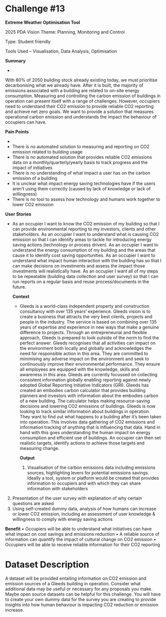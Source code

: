 # Challenge #13

**Extreme Weather Optimisation Tool**

2025 PDA Vision Theme: Planning, Monitoring and Control

Type:
Student friendly

Tools Used – Visualisation, Data Analysis, Optimisation

**Summary**

-

With 80% of 2050 building stock already existing today, we must prioritise decarbonising what we already have. After it is built, the majority of emissions associated with a building are related to on-site energy consumption.
Measuring and controlling the carbon emission of buildings in operation can present itself with a range of challenges. However, occupiers need to understand their CO2 emission to provide reliable CO2 reporting and achieve net zero goals. We want to provide a solution that measures operational carbon emission and understands the impact the behaviour of occupiers can have.

**Pain Points**

-
- There is no automated solution to measuring and reporting on CO2 emission related to building usage
- There is no automated solution that provides reliable CO2 emissions data on a monthly/quarterly/yearly basis to track progress and the impact of initiatives
- There is no understanding of what impact a user has on the carbon emission of a building
- It is unclear what impact energy saving technologies have if the users aren’t using them correctly (caused by lack of knowledge or lack of willingness)
- There is no tool to assess how technology and humans work together to lower CO2 emission

**User Stories**

- As an occupier I want to know the CO2 emission of my building so that I can provide environmental reporting to my investors, clients and other stakeholders.
  As an occupier I want to understand what is causing CO2 emission so that I can identify areas to tackle for introducing energy saving actions (technology or process driven).
  As an occupier I want to understand the energy consumption of my building and the areas that cause it to identify cost saving opportunities.
  As an occupier I want to understand what impact human interaction with the building has so that I can make decisions on investments and assess the impact those investments will realistically have.
  As an occupier I want all of my steps to be repeatable (building data collection and user survey) so that I can run reports on a regular basis and reuse process/documents in the future.

  **Context**

  - Gleeds is a world-class independent property and construction consultancy with over 135 years’ experience. Gleeds vision is to create a business that attracts the very best clients, projects and people in the industry. The service is based on combining over 135 years of expertise and experience in new ways that make a genuine difference to projects. Through an entrepreneurial and flexible approach, Gleeds is prepared to look outside of the norm to find the perfect answer.
    Gleeds recognises that all activities can impact on the environment both locally and globally and acknowledges the need for responsible action in this area. They are committed to minimising any adverse impact on the environment and seek to continuously improve their environmental performance. They ensure all employees are equipped with the knowledge, skills and awareness in this area.
    Gleeds are currently focussed on collecting consistent information globally enabling reporting against newly adopted Global Reporting Initiative Indicators (GRI). Gleeds has created an embodies carbon calculator that provides building planners and investors with information about the embodies carbon of a new building. The calculator helps making resource-saving decisions and lowering CO2 emissions of buildings. Gleeds is now looking to track similar information about buildings in operation. They want to find out what happens to a building after it’s been taken into operation. This involves data gathering of CO2 emissions and information tracking of anything that is influencing that data. Hand in hand with this goes understanding the human impact on energy consumption and efficient use of buildings. An occupier can then set realistic targets, identify actions to achieve those targets and measuring change.

    **Output**

    1. Visualisation of the carbon emissions data including emissions sources, highlighting levers for potential emissions savings. Ideally a tool, system or platform would be created that provides information to occupiers and with which they can share information with stakeholders

2. Presentation of the user survey with explanation of why certain questions are asked
3. Using self-created dummy data, analysis of how humans can increase or lower CO2 emission, including an assessment of user knowledge & willingness to comply with energy saving actions

**Benefit**
• Occupiers will be able to understand what initiatives can have what impact on cost savings and emissions reduction
• A reliable source of information can quantify the impact of cultural change on CO2 emission
• Occupiers will be able to receive reliable information for their CO2 reporting

# Dataset Description

A dataset will be provided entailing information on CO2 emission and emission sources of a Gleeds building in operation.
Consider what additional data may be useful or necessary for any proposals you make. Maybe open source datasets can be helpful for this challenge.
You will have to create your own dummy data for the survey you are creating to provide insights into how human behaviour is impacting CO2 reduction or emission increase.
